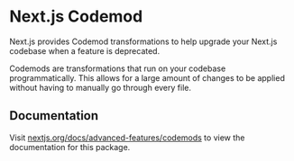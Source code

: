 # Next.js Codemod

Next.js provides Codemod transformations to help upgrade your Next.js codebase when a feature is deprecated.

Codemods are transformations that run on your codebase programmatically. This allows for a large amount of changes to be applied without having to manually go through every file.

## Documentation

Visit [nextjs.org/docs/advanced-features/codemods](https://nextjs.org/docs/advanced-features/codemods) to view the documentation for this package.
